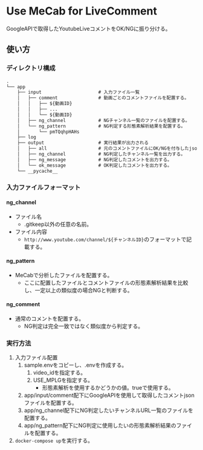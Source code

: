 # Use MeCab for LiveComment

GoogleAPIで取得したYoutubeLiveコメントをOK/NGに振り分ける。  

## 使い方

### ディレクトリ構成

``` txt
.
└── app
    ├── input                     # 入力ファイル一覧
    │   ├── comment               # 動画ごとのコメントファイルを配置する。
    │   │   ├── ${動画ID}
    │   │   ├── ...
    │   │   └── ${動画ID}
    │   ├── ng_channel            # NGチャンネル一覧のファイルを配置する。
    │   └── ng_pattern            # NG判定する形態素解析結果を配置する。
    │       └── pmTQqhpHAHs
    ├── log
    ├── output                    # 実行結果が出力される
    │   ├── all                   # 元のコメントファイルにOK/NGを付与したjsonを出力
    │   ├── ng_channel            # NG判定したチャンネル一覧を出力する。
    │   ├── ng_message            # NG判定したコメントを出力する。
    │   └── ok_message            # OK判定したコメントを出力する。
    └── __pycache__
```

### 入力ファイルフォーマット

#### ng_channel

- ファイル名
    - .gitkeep以外の任意の名前。
- ファイル内容
    - ```http://www.youtube.com/channel/${チャンネルID}```のフォーマットで記載する。

#### ng_pattern

- MeCabで分析したファイルを配置する。
    - ここに配置したファイルとコメントファイルの形態素解析結果を比較し、一定以上の類似度の場合NGと判断する。

#### ng_comment

- 通常のコメントを配置する。
    - NG判定は完全一致ではなく類似度から判定する。

### 実行方法

1. 入力ファイル配置
    1. sample.envをコピーし、.envを作成する。
        1. video_idを指定する。
        2. USE_MPLGを指定する。
            - 形態素解析を使用するかどうかの値。trueで使用する。
    2. app/input/comment配下にGoogleAPIを使用して取得したコメントjsonファイルを配置する。
    3. app/ng_channel配下にNG判定したいチャンネルURL一覧のファイルを配置する。
    4. app/ng_pattern配下にNG判定に使用したいの形態素解析結果のファイルを配置する。
2. ```docker-compose up```を実行する。
